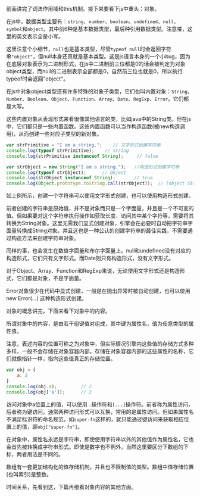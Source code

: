 前面讲完了词法作用域和this机制。接下来要看下js中重头：对象。

在js中，数据类型主要有：`string`、`number`、`boolean`、`undefined`、`null`、`symbol`和`object`。其中前6种是基本数据类型，最后种引用数据类型。注意喽，这里的英文表示全是小写。

这里注意个小细节，`null`也是基本类型，尽管`typeof null`时会返回字符串`"object"`，但null本身还真就是基本类型。这是js语言本身的一个小bug，因为在底层对象表示为二进制形式，在js中二进制前三位都是0的话会被判定为对象object类型，而null的二进制表示全部都是0，自然前三位也就是0，所以执行typeof时会返回"object"。

在js中对象object类型还有许多特殊的对象子类型，它们也叫内置对象：`String`、`Number`、`Boolean`、`Object`、`Function`、`Array`、`Date`、`RegExp`、`Error`。它们都是大写。

这些内置对象从表现形式来看很像其他语言的类，比如java中的String类。但在js中，它们都只是一些内置函数。这些内置函数可以当作构造函数(被new构造调用)，从而创建一些对应子类型的新对象。
```javascript
var strPrimitive = "I am a string.";    // 文字形式创建字符串
console.log(typeof strPrimitive);    // string
console.log(strPrimitive instanceof String);     // false

var strObject = new String("I am a string.");   //构造形式创建字符串
console.log(typeof strObject);      // Object
console.log(strObject instanceof String);       // true
console.log(Object.prototype.toString.call(strObject));  // [object String]
```
如上例所示，创建一个字符串可以使用文字形式创建，也可以使用构造形式创建。

前者创建的字符串是原始值，并不是对象而只是一个字面量，并且是一个不可变的值。但如果要对这个字符串执行操作如获取长度、访问其中某个字符等，需要将其转换为String对象。这里无需我们显式创建对象，引擎会在必要时自动把字符串字面量转换成String对象。并且这也是一种公认的创建字符串的最佳实践，不需要通过构造方法来创建字符串对象。

同样的事，也会发生在数值字面量和布尔字面量上。null和undefined没有对应的构造形式，它们只有文字形式。而Date则只有构造形式，没有文字形式。

对于Object、Array、Function和RegExp来说，无论使用文字形式还是构造形式，它们都是对象，不是字面量。

Error对象很少在代码中显式创建，一般是在抛出异常时被自动创建，也可以使用 new Error(...) 这种构造形式创建。

对象的概念讲完，下面来看下对象中的内容。

所谓对象中的内容，是由若干组键值对组成，其中键为属性名，值为任意类型的属性值。

注意，表述内容的位置可称之为对象中，但实际情况引擎内这些值的存储方式多种多样，一般不会存储在对象容器内部。存储在对象容器内部的这些属性的名称，它们就像指针一样，指向这些值真正的存储位置。
```javascript
var obj = {
    a: 2
}
console.log(obj.a);         // 2
console.log(obj['a']);      // 2
```
访问对象中a位置上的值，可以使用 `.`操作符和`[...]`操作符。前者称为属性访问，后者称为键访问。通常两种访问形式可以互换，常用的是属性访问。但如果属性名不满足标识符的命名规范，如`super-fn`这样的，就只能通过键访问来获取相应位置上的值，即`obj["super-fn"]`。

在对象中，属性名永远是字符串，即使使用字符串以外的其他值作为属性名，它也会首先被转换成字符串形式。即使是数字也不例外，当然这里要区分下数组的下标，两者用法是不同的。

数组有一套更加结构化的值存储机制，并且也不限制值的类型。数组中值存储位置(也叫索引)是整数。

时间关系，先看到这，下篇再细看对象内容的其他方面。